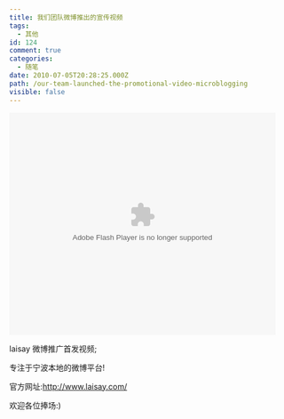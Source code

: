```yaml
---
title: 我们团队微博推出的宣传视频
tags:
  - 其他
id: 124
comment: true
categories:
  - 随笔
date: 2010-07-05T20:28:25.000Z
path: /our-team-launched-the-promotional-video-microblogging
visible: false
---
```


<object width="480" height="400"><param name="src" value="http://www.tudou.com/programs/view/Aj2VX5ffBus/" /><embed type="application/x-shockwave-flash" width="480" height="400" src="http://www.tudou.com/programs/view/Aj2VX5ffBus/"></embed></object>

laisay 微博推广首发视频;

专注于宁波本地的微博平台!

官方网址:<http://www.laisay.com/>

欢迎各位捧场:)
